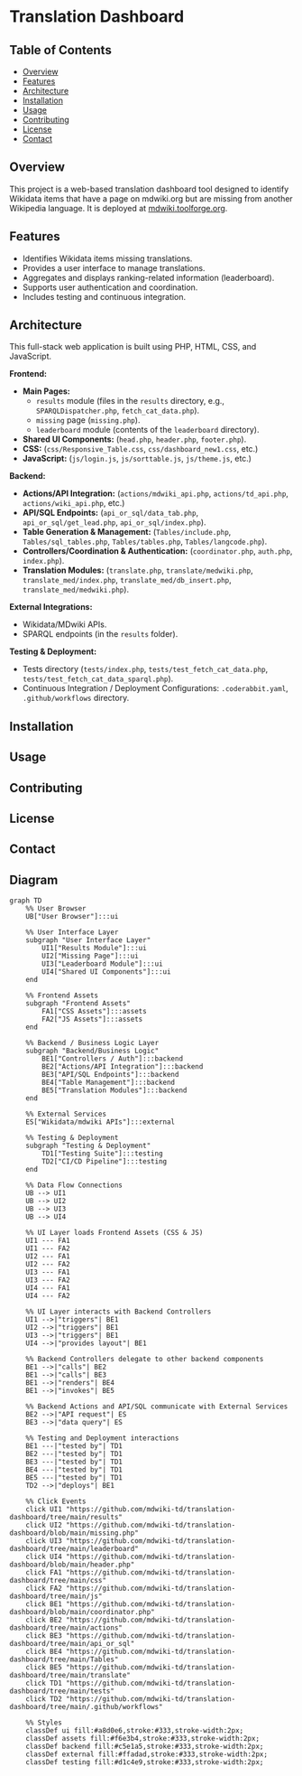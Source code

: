 # Translation Dashboard

## Table of Contents
* [Overview](#overview)
* [Features](#features)
* [Architecture](#architecture)
* [Installation](#installation)
* [Usage](#usage)
* [Contributing](#contributing)
* [License](#license)
* [Contact](#contact)

## Overview
This project is a web-based translation dashboard tool designed to identify Wikidata items that have a page on mdwiki.org but are missing from another Wikipedia language. It is deployed at [mdwiki.toolforge.org](mdwiki.toolforge.org).

## Features

* Identifies Wikidata items missing translations.
* Provides a user interface to manage translations.
* Aggregates and displays ranking-related information (leaderboard).
* Supports user authentication and coordination.
* Includes testing and continuous integration.

## Architecture

This full-stack web application is built using PHP, HTML, CSS, and JavaScript.

**Frontend:**

* **Main Pages:**
    * `results` module (files in the `results` directory, e.g., `SPARQLDispatcher.php`, `fetch_cat_data.php`).
    * `missing` page (`missing.php`).
    * `leaderboard` module (contents of the `leaderboard` directory).
* **Shared UI Components:** (`head.php`, `header.php`, `footer.php`).
* **CSS:** (`css/Responsive_Table.css`, `css/dashboard_new1.css`, etc.)
* **JavaScript:** (`js/login.js`, `js/sorttable.js`, `js/theme.js`, etc.)

**Backend:**

* **Actions/API Integration:** (`actions/mdwiki_api.php`, `actions/td_api.php`, `actions/wiki_api.php`, etc.)
* **API/SQL Endpoints:** (`api_or_sql/data_tab.php`, `api_or_sql/get_lead.php`, `api_or_sql/index.php`).
* **Table Generation & Management:** (`Tables/include.php`, `Tables/sql_tables.php`, `Tables/tables.php`, `Tables/langcode.php`).
* **Controllers/Coordination & Authentication:** (`coordinator.php`, `auth.php`, `index.php`).
* **Translation Modules:** (`translate.php`, `translate/medwiki.php`, `translate_med/index.php`, `translate_med/db_insert.php`, `translate_med/medwiki.php`).

**External Integrations:**

* Wikidata/MDwiki APIs.
* SPARQL endpoints (in the `results` folder).

**Testing & Deployment:**

* Tests directory (`tests/index.php`, `tests/test_fetch_cat_data.php`, `tests/test_fetch_cat_data_sparql.php`).
* Continuous Integration / Deployment Configurations: `.coderabbit.yaml`, `.github/workflows` directory.

## Installation
## Usage
## Contributing
## License
## Contact

## Diagram 
```mermaid
graph TD
    %% User Browser
    UB["User Browser"]:::ui

    %% User Interface Layer
    subgraph "User Interface Layer"
        UI1["Results Module"]:::ui
        UI2["Missing Page"]:::ui
        UI3["Leaderboard Module"]:::ui
        UI4["Shared UI Components"]:::ui
    end

    %% Frontend Assets
    subgraph "Frontend Assets"
        FA1["CSS Assets"]:::assets
        FA2["JS Assets"]:::assets
    end

    %% Backend / Business Logic Layer
    subgraph "Backend/Business Logic"
        BE1["Controllers / Auth"]:::backend
        BE2["Actions/API Integration"]:::backend
        BE3["API/SQL Endpoints"]:::backend
        BE4["Table Management"]:::backend
        BE5["Translation Modules"]:::backend
    end

    %% External Services
    ES["Wikidata/mdwiki APIs"]:::external

    %% Testing & Deployment
    subgraph "Testing & Deployment"
        TD1["Testing Suite"]:::testing
        TD2["CI/CD Pipeline"]:::testing
    end

    %% Data Flow Connections
    UB --> UI1
    UB --> UI2
    UB --> UI3
    UB --> UI4

    %% UI Layer loads Frontend Assets (CSS & JS)
    UI1 --- FA1
    UI1 --- FA2
    UI2 --- FA1
    UI2 --- FA2
    UI3 --- FA1
    UI3 --- FA2
    UI4 --- FA1
    UI4 --- FA2

    %% UI Layer interacts with Backend Controllers
    UI1 -->|"triggers"| BE1
    UI2 -->|"triggers"| BE1
    UI3 -->|"triggers"| BE1
    UI4 -->|"provides layout"| BE1

    %% Backend Controllers delegate to other backend components
    BE1 -->|"calls"| BE2
    BE1 -->|"calls"| BE3
    BE1 -->|"renders"| BE4
    BE1 -->|"invokes"| BE5

    %% Backend Actions and API/SQL communicate with External Services
    BE2 -->|"API request"| ES
    BE3 -->|"data query"| ES

    %% Testing and Deployment interactions
    BE1 ---|"tested by"| TD1
    BE2 ---|"tested by"| TD1
    BE3 ---|"tested by"| TD1
    BE4 ---|"tested by"| TD1
    BE5 ---|"tested by"| TD1
    TD2 -->|"deploys"| BE1

    %% Click Events
    click UI1 "https://github.com/mdwiki-td/translation-dashboard/tree/main/results"
    click UI2 "https://github.com/mdwiki-td/translation-dashboard/blob/main/missing.php"
    click UI3 "https://github.com/mdwiki-td/translation-dashboard/tree/main/leaderboard"
    click UI4 "https://github.com/mdwiki-td/translation-dashboard/blob/main/header.php"
    click FA1 "https://github.com/mdwiki-td/translation-dashboard/tree/main/css"
    click FA2 "https://github.com/mdwiki-td/translation-dashboard/tree/main/js"
    click BE1 "https://github.com/mdwiki-td/translation-dashboard/blob/main/coordinator.php"
    click BE2 "https://github.com/mdwiki-td/translation-dashboard/tree/main/actions"
    click BE3 "https://github.com/mdwiki-td/translation-dashboard/tree/main/api_or_sql"
    click BE4 "https://github.com/mdwiki-td/translation-dashboard/tree/main/Tables"
    click BE5 "https://github.com/mdwiki-td/translation-dashboard/tree/main/translate"
    click TD1 "https://github.com/mdwiki-td/translation-dashboard/tree/main/tests"
    click TD2 "https://github.com/mdwiki-td/translation-dashboard/tree/main/.github/workflows"

    %% Styles
    classDef ui fill:#a8d0e6,stroke:#333,stroke-width:2px;
    classDef assets fill:#f6e3b4,stroke:#333,stroke-width:2px;
    classDef backend fill:#c5e1a5,stroke:#333,stroke-width:2px;
    classDef external fill:#ffadad,stroke:#333,stroke-width:2px;
    classDef testing fill:#d1c4e9,stroke:#333,stroke-width:2px;
```
